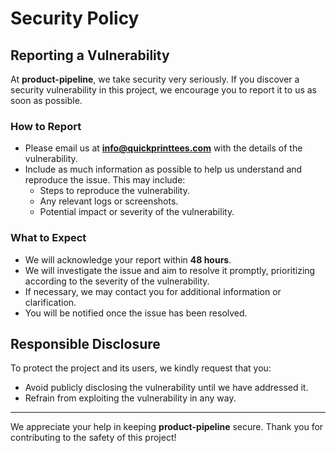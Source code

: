 # Security Policy

## Reporting a Vulnerability

At **product-pipeline**, we take security very seriously. If you discover a security vulnerability in this project, we encourage you to report it to us as soon as possible. 

### How to Report
- Please email us at **info@quickprinttees.com** with the details of the vulnerability.
- Include as much information as possible to help us understand and reproduce the issue. This may include:
  - Steps to reproduce the vulnerability.
  - Any relevant logs or screenshots.
  - Potential impact or severity of the vulnerability.

### What to Expect
- We will acknowledge your report within **48 hours**.
- We will investigate the issue and aim to resolve it promptly, prioritizing according to the severity of the vulnerability.
- If necessary, we may contact you for additional information or clarification.
- You will be notified once the issue has been resolved.

## Responsible Disclosure
To protect the project and its users, we kindly request that you:
- Avoid publicly disclosing the vulnerability until we have addressed it.
- Refrain from exploiting the vulnerability in any way.

---

We appreciate your help in keeping **product-pipeline** secure. Thank you for contributing to the safety of this project!
